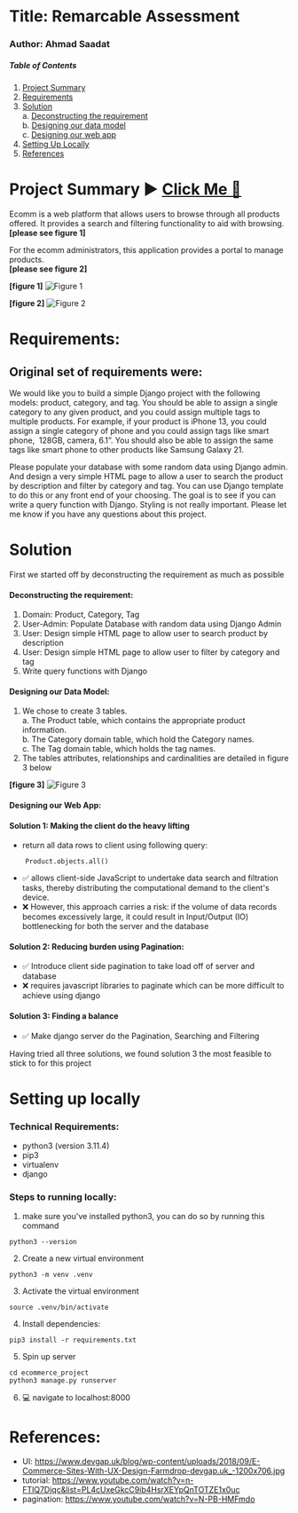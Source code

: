 # Title: Remarcable Assessment
### Author: Ahmad Saadat

##### Table of Contents
1. [Project Summary](#project-summary-▶️-click-me-🔗)
2. [Requirements](#requirements)
3. [Solution](#solution)<br>
    a. [Deconstructing the requirement](#deconstruction) <br>
    b. [Designing our data model](#designing-our-data-model) <br>
    c. [Designing our web app](#designing-our-web-app)
4. [Setting Up Locally](#setting-up-locally)
5. [References](#references)

# Project Summary ▶️ [Click Me :link: ](http://54.166.78.71:8000/)

Ecomm is a web platform that allows users to browse through all products offered. 
It provides a search and filtering functionality to aid with browsing. <br>
**[please see figure 1]**

For the ecomm administrators, this application provides a portal to manage products.<br> 
**[please see figure 2]**

**[figure 1]**
![Figure 1](https://ecommerce-app-bucket.s3.amazonaws.com/ecommerce-main.png)

**[figure 2]**
![Figure 2](https://ecommerce-app-bucket.s3.amazonaws.com/ecommerce-admin.png)


# Requirements:
## Original set of requirements were:


We would like you to build a simple Django project with the following models: product, category, and tag. You should be able to assign a single category to any given product, and you could assign multiple tags to multiple products. For example, if your product is iPhone 13, you could assign a single category of phone and you could assign tags like smart phone,  128GB, camera, 6.1”. You should also be able to assign the same tags like smart phone to other products like Samsung Galaxy 21.

Please populate your database with some random data using Django admin. And design a very simple HTML page to allow a user to search the product by description and filter by category and tag. You can use Django template to do this or any front end of your choosing. The goal is to see if you can write a query function with Django. Styling is not really important.
Please let me know if you have any questions about this project.

# Solution

First we started off by deconstructing the requirement as much as possible
#### Deconstructing the requirement:
1. Domain: Product, Category, Tag
2. User-Admin: Populate Database with random data using Django Admin
3. User: Design simple HTML page to allow user to search product by description
4. User: Design simple HTML page to allow user to filter by category and tag
5. Write query functions with Django

#### Designing our Data Model:

1. We chose to create 3 tables. <br>
a. The Product table, which contains the appropriate product information.<br>
b. The Category domain table, which hold the Category names. <br>
c. The Tag domain table, which holds the tag names. <br>
2. The tables attributes, relationships and cardinalities are detailed in figure 3 below

**[figure 3]**
![Figure 3](https://ecommerce-app-bucket.s3.amazonaws.com/ERD.png)


#### Designing our Web App:

#### Solution 1: Making the client do the heavy lifting
- return all data rows to client using following query:
```
    Product.objects.all()
```
- ✅ allows client-side JavaScript to undertake data search and filtration tasks, thereby distributing the computational demand to the client's device.
- ❌ However, this approach carries a risk: if the volume of data records becomes excessively large, it could result in Input/Output (IO) bottlenecking for both the server and the database

#### Solution 2: Reducing burden using Pagination:
- ✅ Introduce client side pagination to take load off of server and database
- ❌ requires javascript libraries to paginate which can be more difficult to achieve using django

#### Solution 3: Finding a balance
- ✅ Make django server do the Pagination, Searching and Filtering

Having tried all three solutions, we found solution 3 the most feasible to stick to for this project

# Setting up locally

### Technical Requirements:
- python3 (version 3.11.4)
- pip3
- virtualenv
- django

### Steps to running locally:

1. make sure you've installed python3, you can do so by running this command
```
python3 --version
```
2. Create a new virtual environment
```
python3 -m venv .venv
```
3. Activate the virtual environment
```
source .venv/bin/activate
```
4. Install dependencies:
```
pip3 install -r requirements.txt
```
5. Spin up server
```
cd ecommerce_project
python3 manage.py runserver
```
6. 💻 navigate to localhost:8000

# References:
- UI: https://www.devgap.uk/blog/wp-content/uploads/2018/09/E-Commerce-Sites-With-UX-Design-Farmdrop-devgap.uk_-1200x706.jpg
- tutorial: https://www.youtube.com/watch?v=n-FTlQ7Djqc&list=PL4cUxeGkcC9ib4HsrXEYpQnTOTZE1x0uc
- pagination: https://www.youtube.com/watch?v=N-PB-HMFmdo